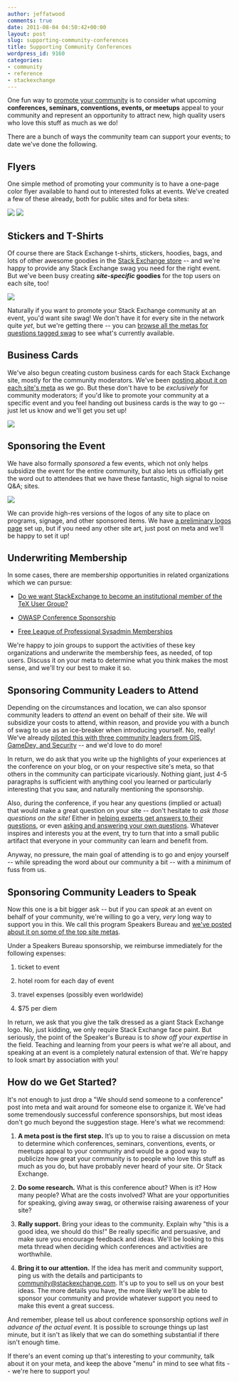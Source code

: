 ```yaml
---
author: jeffatwood
comments: true
date: 2011-08-04 04:50:42+00:00
layout: post
slug: supporting-community-conferences
title: Supporting Community Conferences
wordpress_id: 9160
categories:
- community
- reference
- stackexchange
---
```


One fun way to [promote your community](http://blog.stackoverflow.com/2010/08/a-recipe-to-promote-your-site/) is to consider what upcoming **conferences, seminars, conventions, events, or meetups** appeal to your community and represent an opportunity to attract new, high quality users who love this stuff as much as we do!

There are a bunch of ways the community team can support your events; to date we've done the following.



## Flyers



One simple method of promoting your community is to have a one-page color flyer available to hand out to interested folks at events. We've created a few of these already, both for public sites and for beta sites:

[![](http://blog.stackoverflow.com/wp-content/uploads/gis-flyer.png)](http://gis.stackexchange.com) [![](http://blog.stackoverflow.com/wp-content/uploads/flyer-gis.png)](http://dba.stackexchange.com)



## Stickers and T-Shirts



Of course there are Stack Exchange t-shirts, stickers, hoodies, bags, and lots of other awesome goodies in the [Stack Exchange store](http://store.stackexchange.com) -- and we're happy to provide any Stack Exchange swag you need for the right event. But we've been busy creating **_site-specific_ goodies** for the top users on each site, too!

[![](http://blog.stackoverflow.com/wp-content/uploads/english-tshirt.png)](http://english.stackexchange.com)

Naturally if you want to promote your Stack Exchange community at an event, you'd want site swag! We don't have it for every site in the network quite _yet_, but we're getting there -- you can [browse all the metas for questions tagged swag](http://stackexchange.com/filters/18811/meta-swag?sort=newest) to see what's currently available.



## Business Cards



We've also begun creating custom business cards for each Stack Exchange site, mostly for the community moderators. We've been [posting about it on each site's meta](http://stackexchange.com/filters/18817/meta-bizcards) as we go. But these don't have to be _exclusively_ for community moderators; if you'd like to promote your community at a specific event and you feel handing out business cards is the way to go -- just let us know and we'll get you set up!

[![](http://blog.stackoverflow.com/wp-content/uploads/gamedev-cards.png)](http://gamedev.stackexchange.com)



## Sponsoring the Event



We have also formally _sponsored_ a few events, which not only helps subsidize the event for the entire community, but also lets us officially get the word out to attendees that we have these fantastic, high signal to noise Q&A; sites. 

[![](http://blog.stackoverflow.com/wp-content/uploads/stack-exchange-logos.png)](http://stackexchange.com/about/logos)

We can provide high-res versions of the logos of any site to place on programs, signage, and other sponsored items. We have [a preliminary logos page](http://stackexchange.com/about/logos) set up, but if you need any other site art, just post on meta and we'll be happy to set it up!



## Underwriting Membership



In some cases, there are membership opportunities in related organizations which we can pursue:





  * [Do we want StackExchange to become an institutional member of the TeX User Group?](http://meta.tex.stackexchange.com/questions/1528/do-we-want-stackexchange-to-become-an-institutional-member-of-the-tug)

  * [OWASP Conference Sponsorship](http://meta.security.stackexchange.com/questions/374/owasp-conference-sponsorship)

  * [Free League of Professional Sysadmin Memberships](http://meta.serverfault.com/questions/1558/free-lopsa-memberships)


We're happy to join groups to support the activities of these key organizations and underwrite the membership fees, as needed, of top users. Discuss it on your meta to determine what you think makes the most sense, and we'll try our best to make it so.



## Sponsoring Community Leaders to Attend



Depending on the circumstances and location, we can also sponsor community leaders to _attend_ an event on behalf of their site. We will subsidize your costs to attend, within reason, and provide you with a bunch of swag to use as an ice-breaker when introducing yourself. No, really! We've already [piloted this with three community leaders from GIS, GameDev, and Security](http://blog.stackoverflow.com/2011/02/community-conference-sponsorships/) -- and we'd love to do more!

In return, we do ask that you write up the highlights of your experiences at the conference on your blog, or on your respective site's meta, so that others in the community can participate vicariously. Nothing giant, just 4-5 paragraphs is sufficient with anything cool you learned or particularly interesting that you saw, and naturally mentioning the sponsorship.

Also, during the conference, if you hear any questions (implied or actual) that would make a great question on your site -- don't hesitate to _ask those questions on the site!_ Either in [helping experts get answers to their questions](http://blog.stackoverflow.com/2011/04/helping-the-experts-get-answers/), or even [asking and answering your own questions](http://blog.stackoverflow.com/2011/07/its-ok-to-ask-and-answer-your-own-questions/). Whatever inspires and interests you at the event, try to turn that into a small public artifact that everyone in your community can learn and benefit from.

Anyway, no pressure, the main goal of attending is to go and enjoy yourself -- while spreading the word about our community a bit -- with a minimum of fuss from us.



## Sponsoring Community Leaders to Speak



Now this one is a bit bigger ask -- but if you can _speak_ at an event on behalf of your community, we're willing to go a very, _very_ long way to support you in this. We call this program Speakers Bureau and [we've posted about it on some of the top site metas](http://stackexchange.com/filters/18816/meta-speakers-bureau).

Under a Speakers Bureau sponsorship, we reimburse immediately for the following expenses:





  1. ticket to event

  2. hotel room for each day of event

  3. travel expenses (possibly even worldwide)

  4. $75 per diem


In return, we ask that you give the talk dressed as a giant Stack Exchange logo. No, just kidding, we only require Stack Exchange face paint. But seriously, the point of the Speaker's Bureau is to _show off your expertise_ in the field. Teaching and learning from your peers is what we're all about, and speaking at an event is a completely natural extension of that. We're happy to look smart by association with you!



## How do we Get Started?



It's not enough to just drop a "We should send someone to a conference" post into meta and wait around for someone else to organize it. We've had some tremendously successful conference sponsorships, but most ideas don't go much beyond the suggestion stage. Here's what we recommend:





  1. **A meta post is the first step.** It’s up to you to raise a discussion on meta to determine which conferences, seminars, conventions, events, or meetups appeal to your community and would be a good way to publicize how great your community is to people who love this stuff as much as you do, but have probably never heard of your site. Or Stack Exchange.


  2. **Do some research.** What is this conference about? When is it? How many people? What are the costs involved? What are your opportunities for speaking, giving away swag, or otherwise raising awareness of your site? 


  3. **Rally support.** Bring your ideas to the community. Explain why "this is a good idea, we should do this!" Be really specific and persuasive, and make sure you encourage feedback and ideas. We'll be looking to this meta thread when deciding which conferences and activities are worthwhile.


  4. **Bring it to our attention.** If the idea has merit and community support, ping us with the details and participants to community@stackexchange.com. It's up to you to sell us on your best ideas. The more details you have, the more likely we'll be able to sponsor your community and provide whatever support you need to make this event a great success.



And remember, please tell us about conference sponsorship options _well in advance of the actual event_. It is possible to scrounge things up last minute, but it isn't as likely that we can do something substantial if there isn't enough time.

If there's an event coming up that's interesting to your community, talk about it on your meta, and keep the above "menu" in mind to see what fits -- we're here to support you!
